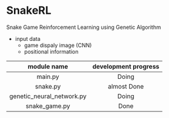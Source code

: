 # SnakeRL
Snake Game Reinforcement Learning using Genetic Algorithm
<br>
- input data
  - game dispaly image (CNN)
  - positional information

module name               | development progress
:------------------------:|:---------------------:
main.py                   | Doing
snake.py                  | almost Done
genetic_neural_network.py | Doing
snake_game.py             | Done
